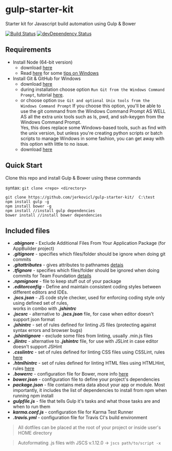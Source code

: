 # gulp-starter-kit
Starter kit for Javascript build automation using Gulp & Bower

[![Build Status](https://travis-ci.org/jerkovicl/gulp-starter-kit.svg?branch=master)](https://travis-ci.org/jerkovicl/gulp-starter-kit)
[![devDependency Status](https://david-dm.org/jerkovicl/gulp-starter-kit/dev-status.png)](https://david-dm.org/jerkovicl/gulp-starter-kit#info=devDependencies)

## Requirements

- Install Node (64-bit version)
	- download [here](https://nodejs.org/download/)
    - Read [here](http://blog.teamtreehouse.com/install-node-js-npm-windows) for some [tips on Windows](https://github.com/npm/npm/wiki/Troubleshooting#upgrading-on-windows/)
- Install Git & GitHub for Windows
	- download [here](http://git-scm.com/download/win)
	- during installation choose option `Run Git from the Windows Command Prompt`, tutorial [here](https://support.codebasehq.com/articles/getting-started/git-on-windows).
	- or choose option `Use Git and optional Unix tools from the Windows Command Prompt` 
	If you choose this option, you'll be able to use the git command from the Windows Command Prompt AS WELL AS all the extra unix tools such as ls, pwd, and ssh-keygen from the Windows Command Prompt.  
Yes, this does replace some Windows-based tools, such as find with the unix version, but unless you're creating python scripts or batch scripts to manage Windows in some fashion, you can get away with this option with little to no issue.
	- download [here](https://github-windows.s3.amazonaws.com/GitHubSetup.exe)

## Quick Start
Clone this repo and install Gulp & Bower using these commands

syntax: ```git clone <repo> <directory>```
```
git clone https://github.com/jerkovicl/gulp-starter-kit/  C:\test
npm install gulp -g
npm install bower -g
npm install //install gulp dependencies
bower install //install bower dependencies
```
## Included files

- ***.abignore*** - Exclude Additional Files From Your Application Package (for AppBuilder project)
- ***.gitignore*** - specifies which files/folder should be ignore when doing git commits
- ***.gitattributes*** -  gives attributes to pathnames [detais](http://git-scm.com/docs/gitattributes)
- ***.tfignore*** - specifies which files/folder should be ignored when doing commits for Team Foundation [details](https://github.com/sirkirby/tfignore)
- ***.npmignore*** -  file to keep stuff out of your package
- ***.editorconfig*** - Define and maintain consistent coding styles between different editors and IDEs.
- ***.jscs.json*** -  JS code style checker, used for enforcing coding style only using defined set of rules,  
                      works in combo with ***.jshintrc***
- ***.jscsrc*** - alternative to ***.jscs.json*** file, for case when editor doesn't support json format
- ***.jshintrc*** - set of rules defined for linting JS files (protecting against syntax errors and browser bugs)
- ***.jshintignore*** - exclude some files from linting, usually .min.js files
- ***.jlintrc*** - alternative to ***.jshintrc*** file, for use with JSLint in case editor doesn't support JSHint 
- ***.csslintrc*** - set of rules defined for linting CSS files using CSSLint, rules [here](http://goo.gl/JJl4rP)
- ***.htmlhintrc*** - set of rules defined for linting HTML files using HTMLHint, rules [here](http://goo.gl/4UEDpF)
- ***.bowerrc*** - configuration file for Bower, more info [here](http://goo.gl/DQNPM5)
- ***bower.json*** - configuration file to define your project's dependencies
- ***package.json*** - file contains meta data about your app or module. Most importantly, it includes the list of dependencies to install from npm when running npm install
- ***gulpfile.js*** - file that tells Gulp it's tasks and what those tasks are and when to run them
- ***karma.conf.js*** - configuration file for Karma Test Runner
- ***.travis.yml*** - configuration file for Travis CI's build environment

> All dotfiles can be placed at the root of your project or inside user's HOME directory

> Autoformating .js files with JSCS v.1.12.0 -> ``` jscs path/to/script -x ```
